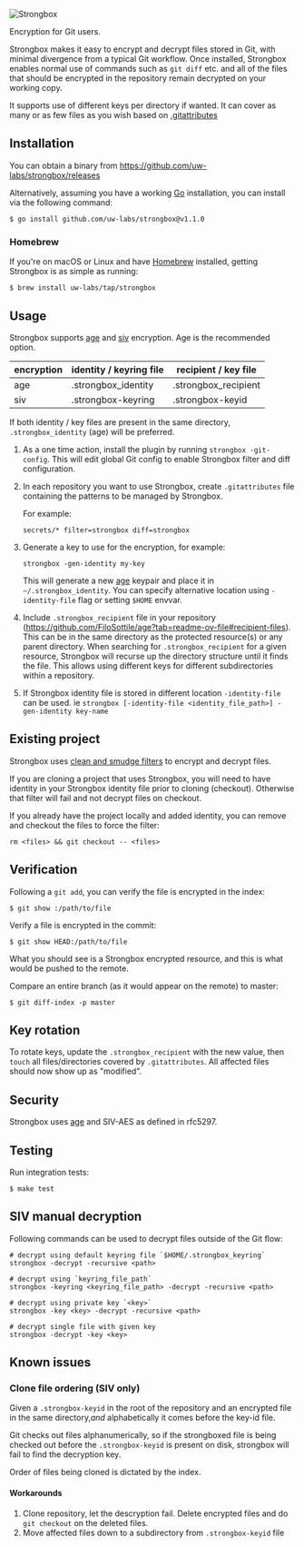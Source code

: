 ![Strongbox](strongbox-logo.png)

Encryption for Git users.

Strongbox makes it easy to encrypt and decrypt files stored in Git, with
minimal divergence from a typical Git workflow. Once installed, Strongbox
enables normal use of commands such as `git diff` etc. and all of the files
that should be encrypted in the repository remain decrypted on your working
copy.

It supports use of different keys per directory if wanted. It can cover as many
or as few files as you wish based on
[.gitattributes](https://www.git-scm.com/docs/gitattributes)

## Installation

You can obtain a binary from https://github.com/uw-labs/strongbox/releases

Alternatively, assuming you have a working [Go](https://golang.org) installation, you can
install via the following command:

```console
$ go install github.com/uw-labs/strongbox@v1.1.0
```

### Homebrew

If you're on macOS or Linux and have [Homebrew](https://brew.sh/) installed,
getting Strongbox is as simple as running:

```console
$ brew install uw-labs/tap/strongbox
```

## Usage

Strongbox supports [age](https://github.com/FiloSottile/age) and
[siv](https://pkg.go.dev/github.com/jacobsa/crypto/siv?utm_source=godoc)
encryption. Age is the recommended option.

| encryption | identity / keyring file | recipient / key file |
| ---------- | ----------------------- | -------------------- |
| age        | .strongbox_identity     | .strongbox_recipient |
| siv        | .strongbox-keyring      | .strongbox-keyid     |

If both identity / key files are present in the same directory,
`.strongbox_identity` (age) will be preferred.

1. As a one time action, install the plugin by running `strongbox -git-config`.
   This will edit global Git config to enable Strongbox filter and diff
   configuration.

2. In each repository you want to use Strongbox, create `.gitattributes` file
   containing the patterns to be managed by Strongbox.

   For example:

   ```
   secrets/* filter=strongbox diff=strongbox
   ```

3. Generate a key to use for the encryption, for example:
   ```console
   strongbox -gen-identity my-key
   ```
   This will generate a new [age](https://github.com/FiloSottile/age) keypair
   and place it in `~/.strongbox_identity`. You can specify alternative
   location using `-identity-file` flag or setting `$HOME` envvar.

4. Include `.strongbox_recipient` file in your repository
   (https://github.com/FiloSottile/age?tab=readme-ov-file#recipient-files).
   This can be in the same directory as the protected resource(s) or any parent
   directory. When searching for `.strongbox_recipient` for a given resource,
   Strongbox will recurse up the directory structure until it finds the file.
   This allows using different keys for different subdirectories within a
   repository.

5. If Strongbox identity file is stored in different location `-identity-file`
   can be used. ie `strongbox [-identity-file <identity_file_path>]
   -gen-identity key-name`

## Existing project

Strongbox uses [clean and smudge
filters](https://git-scm.com/book/en/v2/Customizing-Git-Git-Attributes#filters_a)
to encrypt and decrypt files.

If you are cloning a project that uses Strongbox, you will need to have
identity in your Strongbox identity file prior to cloning (checkout). Otherwise
that filter will fail and not decrypt files on checkout.

If you already have the project locally and added identity, you can remove and
checkout the files to force the filter:
```
rm <files> && git checkout -- <files>
```

## Verification

Following a `git add`, you can verify the file is encrypted in the index:

```console
$ git show :/path/to/file
```

Verify a file is encrypted in the commit:

```console
$ git show HEAD:/path/to/file
```

What you should see is a Strongbox encrypted resource, and this is what would
be pushed to the remote.

Compare an entire branch (as it would appear on the remote) to master:

```console
$ git diff-index -p master
```

## Key rotation

To rotate keys, update the `.strongbox_recipient` with the new value, then
`touch` all files/directories covered by `.gitattributes`. All affected files
should now show up as "modified".

## Security

Strongbox uses [age](https://github.com/FiloSottile/age) and SIV-AES as defined
in rfc5297.

## Testing

Run integration tests:

```console
$ make test
```

## SIV manual decryption
Following commands can be used to decrypt files outside of the Git flow:

```console
# decrypt using default keyring file `$HOME/.strongbox_keyring`
strongbox -decrypt -recursive <path>

# decrypt using `keyring_file_path`
strongbox -keyring <keyring_file_path> -decrypt -recursive <path>

# decrypt using private key `<key>`
strongbox -key <key> -decrypt -recursive <path>

# decrypt single file with given key
strongbox -decrypt -key <key>
```

## Known issues

### Clone file ordering (SIV only)

Given a `.strongbox-keyid` in the root of the repository and an encrypted file
in the same directory,*and* alphabetically it comes before the key-id file.

Git checks out files alphanumerically, so if the strongboxed file is being
checked out before the `.strongbox-keyid` is present on disk, strongbox will
fail to find the decryption key.

Order of files being cloned is dictated by the index.

#### Workarounds

1. Clone repository, let the descryption fail. Delete encrypted files and do
   `git checkout` on the deleted files.
2. Move affected files down to a subdirectory from `.strongbox-keyid` file
